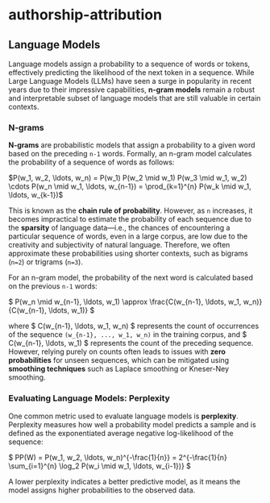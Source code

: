 # authorship-attribution
## Language Models

Language models assign a probability to a sequence of words or tokens, effectively predicting the likelihood of the next token in a sequence. While Large Language Models (LLMs) have seen a surge in popularity in recent years due to their impressive capabilities, **n-gram models** remain a robust and interpretable subset of language models that are still valuable in certain contexts.

### N-grams

**N-grams** are probabilistic models that assign a probability to a given word based on the preceding `n-1` words. Formally, an n-gram model calculates the probability of a sequence of words as follows:

$P(w_1, w_2, \ldots, w_n) = P(w_1) P(w_2 \mid w_1) P(w_3 \mid w_1, w_2) \cdots P(w_n \mid w_1, \ldots, w_{n-1}) = \prod_{k=1}^{n} P(w_k \mid w_1, \ldots, w_{k-1})$

This is known as the **chain rule of probability**. However, as `n` increases, it becomes impractical to estimate the probability of each sequence due to the **sparsity** of language data—i.e., the chances of encountering a particular sequence of words, even in a large corpus, are low due to the creativity and subjectivity of natural language. Therefore, we often approximate these probabilities using shorter contexts, such as bigrams (`n=2`) or trigrams (`n=3`).

For an n-gram model, the probability of the next word is calculated based on the previous `n-1` words:

$
P(w_n \mid w_{n-1}, \ldots, w_1) \approx \frac{C(w_{n-1}, \ldots, w_1, w_n)}{C(w_{n-1}, \ldots, w_1)}
$

where $ C(w_{n-1}, \ldots, w_1, w_n) $ represents the count of occurrences of the sequence `(w_{n-1}, ..., w_1, w_n)` in the training corpus, and $ C(w_{n-1}, \ldots, w_1) $ represents the count of the preceding sequence. However, relying purely on counts often leads to issues with **zero probabilities** for unseen sequences, which can be mitigated using **smoothing techniques** such as Laplace smoothing or Kneser-Ney smoothing.

### Evaluating Language Models: Perplexity

One common metric used to evaluate language models is **perplexity**. Perplexity measures how well a probability model predicts a sample and is defined as the exponentiated average negative log-likelihood of the sequence:

$
PP(W) = P(w_1, w_2, \ldots, w_n)^{-\frac{1}{n}} = 2^{-\frac{1}{n} \sum_{i=1}^{n} \log_2 P(w_i \mid w_1, \ldots, w_{i-1})}
$

A lower perplexity indicates a better predictive model, as it means the model assigns higher probabilities to the observed data.